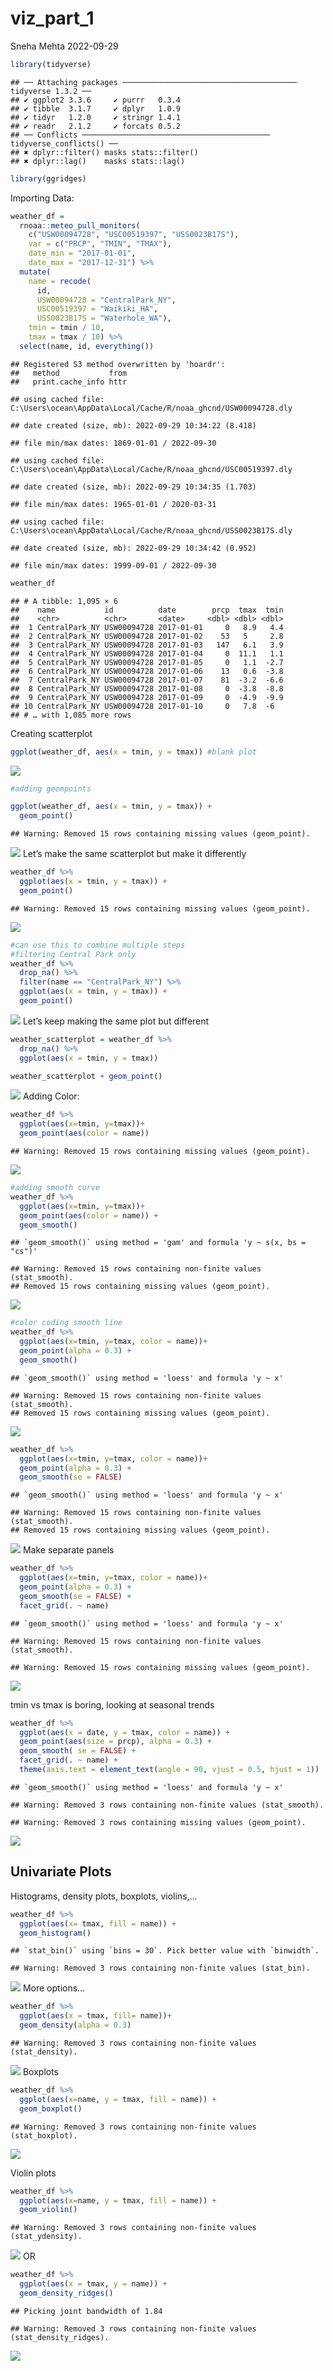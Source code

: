 viz_part_1
================
Sneha Mehta
2022-09-29

``` r
library(tidyverse)
```

    ## ── Attaching packages ─────────────────────────────────────── tidyverse 1.3.2 ──
    ## ✔ ggplot2 3.3.6     ✔ purrr   0.3.4
    ## ✔ tibble  3.1.7     ✔ dplyr   1.0.9
    ## ✔ tidyr   1.2.0     ✔ stringr 1.4.1
    ## ✔ readr   2.1.2     ✔ forcats 0.5.2
    ## ── Conflicts ────────────────────────────────────────── tidyverse_conflicts() ──
    ## ✖ dplyr::filter() masks stats::filter()
    ## ✖ dplyr::lag()    masks stats::lag()

``` r
library(ggridges)
```

Importing Data:

``` r
weather_df = 
  rnoaa::meteo_pull_monitors(
    c("USW00094728", "USC00519397", "USS0023B17S"),
    var = c("PRCP", "TMIN", "TMAX"), 
    date_min = "2017-01-01",
    date_max = "2017-12-31") %>%
  mutate(
    name = recode(
      id, 
      USW00094728 = "CentralPark_NY", 
      USC00519397 = "Waikiki_HA",
      USS0023B17S = "Waterhole_WA"),
    tmin = tmin / 10,
    tmax = tmax / 10) %>%
  select(name, id, everything())
```

    ## Registered S3 method overwritten by 'hoardr':
    ##   method           from
    ##   print.cache_info httr

    ## using cached file: C:\Users\ocean\AppData\Local/Cache/R/noaa_ghcnd/USW00094728.dly

    ## date created (size, mb): 2022-09-29 10:34:22 (8.418)

    ## file min/max dates: 1869-01-01 / 2022-09-30

    ## using cached file: C:\Users\ocean\AppData\Local/Cache/R/noaa_ghcnd/USC00519397.dly

    ## date created (size, mb): 2022-09-29 10:34:35 (1.703)

    ## file min/max dates: 1965-01-01 / 2020-03-31

    ## using cached file: C:\Users\ocean\AppData\Local/Cache/R/noaa_ghcnd/USS0023B17S.dly

    ## date created (size, mb): 2022-09-29 10:34:42 (0.952)

    ## file min/max dates: 1999-09-01 / 2022-09-30

``` r
weather_df
```

    ## # A tibble: 1,095 × 6
    ##    name           id          date        prcp  tmax  tmin
    ##    <chr>          <chr>       <date>     <dbl> <dbl> <dbl>
    ##  1 CentralPark_NY USW00094728 2017-01-01     0   8.9   4.4
    ##  2 CentralPark_NY USW00094728 2017-01-02    53   5     2.8
    ##  3 CentralPark_NY USW00094728 2017-01-03   147   6.1   3.9
    ##  4 CentralPark_NY USW00094728 2017-01-04     0  11.1   1.1
    ##  5 CentralPark_NY USW00094728 2017-01-05     0   1.1  -2.7
    ##  6 CentralPark_NY USW00094728 2017-01-06    13   0.6  -3.8
    ##  7 CentralPark_NY USW00094728 2017-01-07    81  -3.2  -6.6
    ##  8 CentralPark_NY USW00094728 2017-01-08     0  -3.8  -8.8
    ##  9 CentralPark_NY USW00094728 2017-01-09     0  -4.9  -9.9
    ## 10 CentralPark_NY USW00094728 2017-01-10     0   7.8  -6  
    ## # … with 1,085 more rows

Creating scatterplot

``` r
ggplot(weather_df, aes(x = tmin, y = tmax)) #blank plot
```

![](viz_part_1_files/figure-gfm/scatter-1.png)<!-- -->

``` r
#adding geompoints

ggplot(weather_df, aes(x = tmin, y = tmax)) + 
  geom_point()
```

    ## Warning: Removed 15 rows containing missing values (geom_point).

![](viz_part_1_files/figure-gfm/scatter-2.png)<!-- --> Let’s make the
same scatterplot but make it differently

``` r
weather_df %>%
  ggplot(aes(x = tmin, y = tmax)) + 
  geom_point()
```

    ## Warning: Removed 15 rows containing missing values (geom_point).

![](viz_part_1_files/figure-gfm/piping-1.png)<!-- -->

``` r
#can use this to combine multiple steps
#filtering Central Park only
weather_df %>%
  drop_na() %>% 
  filter(name == "CentralPark_NY") %>% 
  ggplot(aes(x = tmin, y = tmax)) + 
  geom_point()
```

![](viz_part_1_files/figure-gfm/piping-2.png)<!-- --> Let’s keep making
the same plot but different

``` r
weather_scatterplot = weather_df %>% 
  drop_na() %>% 
  ggplot(aes(x = tmin, y = tmax))

weather_scatterplot + geom_point()
```

![](viz_part_1_files/figure-gfm/unnamed-chunk-1-1.png)<!-- --> Adding
Color:

``` r
weather_df %>% 
  ggplot(aes(x=tmin, y=tmax))+
  geom_point(aes(color = name))
```

    ## Warning: Removed 15 rows containing missing values (geom_point).

![](viz_part_1_files/figure-gfm/unnamed-chunk-2-1.png)<!-- -->

``` r
#adding smooth curve
weather_df %>% 
  ggplot(aes(x=tmin, y=tmax))+
  geom_point(aes(color = name)) +
  geom_smooth()
```

    ## `geom_smooth()` using method = 'gam' and formula 'y ~ s(x, bs = "cs")'

    ## Warning: Removed 15 rows containing non-finite values (stat_smooth).
    ## Removed 15 rows containing missing values (geom_point).

![](viz_part_1_files/figure-gfm/unnamed-chunk-2-2.png)<!-- -->

``` r
#color coding smooth line
weather_df %>% 
  ggplot(aes(x=tmin, y=tmax, color = name))+
  geom_point(alpha = 0.3) +
  geom_smooth()
```

    ## `geom_smooth()` using method = 'loess' and formula 'y ~ x'

    ## Warning: Removed 15 rows containing non-finite values (stat_smooth).
    ## Removed 15 rows containing missing values (geom_point).

![](viz_part_1_files/figure-gfm/unnamed-chunk-2-3.png)<!-- -->

``` r
weather_df %>% 
  ggplot(aes(x=tmin, y=tmax, color = name))+
  geom_point(alpha = 0.3) +
  geom_smooth(se = FALSE)
```

    ## `geom_smooth()` using method = 'loess' and formula 'y ~ x'

    ## Warning: Removed 15 rows containing non-finite values (stat_smooth).
    ## Removed 15 rows containing missing values (geom_point).

![](viz_part_1_files/figure-gfm/unnamed-chunk-2-4.png)<!-- --> Make
separate panels

``` r
weather_df %>% 
  ggplot(aes(x=tmin, y=tmax, color = name))+
  geom_point(alpha = 0.3) +
  geom_smooth(se = FALSE) +
  facet_grid(. ~ name)
```

    ## `geom_smooth()` using method = 'loess' and formula 'y ~ x'

    ## Warning: Removed 15 rows containing non-finite values (stat_smooth).

    ## Warning: Removed 15 rows containing missing values (geom_point).

![](viz_part_1_files/figure-gfm/unnamed-chunk-3-1.png)<!-- -->

tmin vs tmax is boring, looking at seasonal trends

``` r
weather_df %>% 
  ggplot(aes(x = date, y = tmax, color = name)) +
  geom_point(aes(size = prcp), alpha = 0.3) +
  geom_smooth( se = FALSE) + 
  facet_grid(. ~ name) +
  theme(axis.text = element_text(angle = 90, vjust = 0.5, hjust = 1))
```

    ## `geom_smooth()` using method = 'loess' and formula 'y ~ x'

    ## Warning: Removed 3 rows containing non-finite values (stat_smooth).

    ## Warning: Removed 3 rows containing missing values (geom_point).

![](viz_part_1_files/figure-gfm/unnamed-chunk-4-1.png)<!-- -->

## Univariate Plots

Histograms, density plots, boxplots, violins,…

``` r
weather_df %>% 
  ggplot(aes(x= tmax, fill = name)) +
  geom_histogram()
```

    ## `stat_bin()` using `bins = 30`. Pick better value with `binwidth`.

    ## Warning: Removed 3 rows containing non-finite values (stat_bin).

![](viz_part_1_files/figure-gfm/unnamed-chunk-5-1.png)<!-- --> More
options…

``` r
weather_df %>% 
  ggplot(aes(x = tmax, fill= name))+
  geom_density(alpha = 0.3)
```

    ## Warning: Removed 3 rows containing non-finite values (stat_density).

![](viz_part_1_files/figure-gfm/unnamed-chunk-6-1.png)<!-- --> Boxplots

``` r
weather_df %>% 
  ggplot(aes(x=name, y = tmax, fill = name)) +
  geom_boxplot()
```

    ## Warning: Removed 3 rows containing non-finite values (stat_boxplot).

![](viz_part_1_files/figure-gfm/unnamed-chunk-7-1.png)<!-- -->

Violin plots

``` r
weather_df %>% 
  ggplot(aes(x=name, y = tmax, fill = name)) +
  geom_violin()
```

    ## Warning: Removed 3 rows containing non-finite values (stat_ydensity).

![](viz_part_1_files/figure-gfm/unnamed-chunk-8-1.png)<!-- --> OR

``` r
weather_df %>% 
  ggplot(aes(x = tmax, y = name)) +
  geom_density_ridges()
```

    ## Picking joint bandwidth of 1.84

    ## Warning: Removed 3 rows containing non-finite values (stat_density_ridges).

![](viz_part_1_files/figure-gfm/unnamed-chunk-9-1.png)<!-- -->
